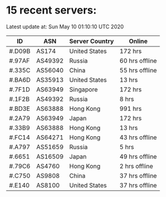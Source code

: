 # 15 recent servers:

Latest update at: Sun May 10 01:10:10 UTC 2020

| ID | ASN | Server Country | Online |
| -- | --- | -------------- | ------ |
| #.D09B | AS174 | United States | 172 hrs |
| #.97AF | AS49392 | Russia | 60 hrs offline |
| #.335C | AS56040 | China | 55 hrs offline |
| #.BA6D | AS35913 | United States | 13 hrs |
| #.7F1D | AS63949 | Singapore | 172 hrs |
| #.1F2B | AS49392 | Russia | 8 hrs |
| #.BD3E | AS63888 | Hong Kong | 991 hrs |
| #.2A79 | AS63949 | Japan | 172 hrs |
| #.33B9 | AS63888 | Hong Kong | 13 hrs |
| #.FC14 | AS64271 | Hong Kong | 43 hrs offline |
| #.A797 | AS51659 | Russia | 5 hrs |
| #.6651 | AS16509 | Japan | 49 hrs offline |
| #.79C6 | AS4760 | Hong Kong | 2 hrs offline |
| #.C750 | AS9808 | China | 37 hrs offline |
| #.E140 | AS8100 | United States | 37 hrs offline |

